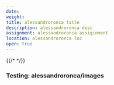 ```yaml
---
date: 
weight: 
title: alessandroronca title
description: alessandroronca desc
assignment: alessandroronca assiginment
location: alessandroronca loc
open: true
---
```

{{/* <flickity src="https://inspiredlabs.co.uk/images/3si-sales.jpg" title="3Si marketing content" selectCell="flkty.selectCell( value, isWrapped, isInstant )" > */}}

### Testing: alessandroronca/images
